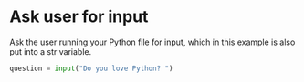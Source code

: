 # Ask user for input
Ask the user running your Python file for input, which in this example is also put into a str variable.
```py
question = input("Do you love Python? ")
```
